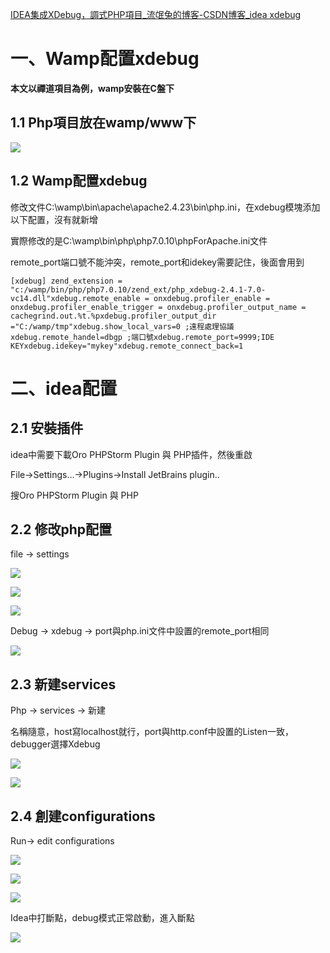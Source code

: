 [IDEA集成XDebug，調式PHP項目_流氓兔的博客-CSDN博客_idea xdebug](https://blog.csdn.net/weixin_42170236/article/details/102741996?ops_request_misc=%257B%2522request%255Fid%2522%253A%2522163092307716780262594031%2522%252C%2522scm%2522%253A%252220140713.130102334..%2522%257D&request_id=163092307716780262594031&biz_id=0&utm_medium=distribute.pc_search_result.none-task-blog-2~all~first_rank_v2~rank_v29-3-102741996.pc_search_result_hbase_insert&utm_term=Intellij+IDEA+PHP+xdebug&spm=1018.2226.3001.4187)
# 一、Wamp配置xdebug

**本文以禪道項目為例，wamp安裝在C盤下**

## 1.1 Php項目放在wamp/www下

![](https://img-blog.csdnimg.cn/20191025140928872.png)

## 1.2 Wamp配置xdebug

修改文件C:\wamp\bin\apache\apache2.4.23\bin\php.ini，在xdebug模塊添加以下配置，沒有就新增

實際修改的是C:\wamp\bin\php\php7.0.10\phpForApache.ini文件

remote_port端口號不能沖突，remote_port和idekey需要記住，後面會用到

```
[xdebug] zend_extension = "c:/wamp/bin/php/php7.0.10/zend_ext/php_xdebug-2.4.1-7.0-vc14.dll"xdebug.remote_enable = onxdebug.profiler_enable = onxdebug.profiler_enable_trigger = onxdebug.profiler_output_name = cachegrind.out.%t.%pxdebug.profiler_output_dir ="C:/wamp/tmp"xdebug.show_local_vars=0 ;遠程處理協議xdebug.remote_handel=dbgp ;端口號xdebug.remote_port=9999;IDE KEYxdebug.idekey="mykey"xdebug.remote_connect_back=1
```

# 二、idea配置

## 2.1 安裝插件

idea中需要下載Oro PHPStorm Plugin 與 PHP插件，然後重啟

File->Settings…->Plugins->Install JetBrains plugin..

搜Oro PHPStorm Plugin 與 PHP

## 2.2 修改php配置

file -> settings

![](https://img-blog.csdnimg.cn/20191025140927489.png)

![](https://img-blog.csdnimg.cn/20191025140928937.png?x-oss-process=image/watermark,type_ZmFuZ3poZW5naGVpdGk,shadow_10,text_aHR0cHM6Ly9ibG9nLmNzZG4ubmV0L3dlaXhpbl80MjE3MDIzNg==,size_16,color_FFFFFF,t_70)

![](https://img-blog.csdnimg.cn/201910251409295.png?x-oss-process=image/watermark,type_ZmFuZ3poZW5naGVpdGk,shadow_10,text_aHR0cHM6Ly9ibG9nLmNzZG4ubmV0L3dlaXhpbl80MjE3MDIzNg==,size_16,color_FFFFFF,t_70)

Debug -> xdebug -> port與php.ini文件中設置的remote_port相同

![](https://img-blog.csdnimg.cn/20191025140928967.png?x-oss-process=image/watermark,type_ZmFuZ3poZW5naGVpdGk,shadow_10,text_aHR0cHM6Ly9ibG9nLmNzZG4ubmV0L3dlaXhpbl80MjE3MDIzNg==,size_16,color_FFFFFF,t_70)

## 2.3 新建services

Php -> services -> 新建

名稱隨意，host寫localhost就行，port與http.conf中設置的Listen一致，debugger選擇Xdebug

![](https://img-blog.csdnimg.cn/20191025140928978.png?x-oss-process=image/watermark,type_ZmFuZ3poZW5naGVpdGk,shadow_10,text_aHR0cHM6Ly9ibG9nLmNzZG4ubmV0L3dlaXhpbl80MjE3MDIzNg==,size_16,color_FFFFFF,t_70)

![](https://img-blog.csdnimg.cn/20191025143113778.png)

## 2.4 創建configurations

Run-> edit configurations

![](https://img-blog.csdnimg.cn/20191025140928948.png?x-oss-process=image/watermark,type_ZmFuZ3poZW5naGVpdGk,shadow_10,text_aHR0cHM6Ly9ibG9nLmNzZG4ubmV0L3dlaXhpbl80MjE3MDIzNg==,size_16,color_FFFFFF,t_70)

![](https://img-blog.csdnimg.cn/20191025140928977.png?x-oss-process=image/watermark,type_ZmFuZ3poZW5naGVpdGk,shadow_10,text_aHR0cHM6Ly9ibG9nLmNzZG4ubmV0L3dlaXhpbl80MjE3MDIzNg==,size_16,color_FFFFFF,t_70)

![](https://img-blog.csdnimg.cn/20191025140928975.png)

Idea中打斷點，debug模式正常啟動，進入斷點

![](https://img-blog.csdnimg.cn/20191025140928987.png?x-oss-process=image/watermark,type_ZmFuZ3poZW5naGVpdGk,shadow_10,text_aHR0cHM6Ly9ibG9nLmNzZG4ubmV0L3dlaXhpbl80MjE3MDIzNg==,size_16,color_FFFFFF,t_70)